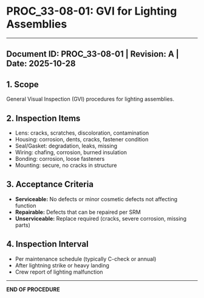 # PROC_33-08-01: GVI for Lighting Assemblies
---
**Document ID:** PROC_33-08-01 | **Revision:** A | **Date:** 2025-10-28
---
## 1. Scope
General Visual Inspection (GVI) procedures for lighting assemblies.
## 2. Inspection Items
- Lens: cracks, scratches, discoloration, contamination
- Housing: corrosion, dents, cracks, fastener condition
- Seal/Gasket: degradation, leaks, missing
- Wiring: chafing, corrosion, burned insulation
- Bonding: corrosion, loose fasteners
- Mounting: secure, no cracks in structure
## 3. Acceptance Criteria
- **Serviceable:** No defects or minor cosmetic defects not affecting function
- **Repairable:** Defects that can be repaired per SRM
- **Unserviceable:** Replace required (cracks, severe corrosion, missing parts)
## 4. Inspection Interval
- Per maintenance schedule (typically C-check or annual)
- After lightning strike or heavy landing
- Crew report of lighting malfunction
---
**END OF PROCEDURE**
